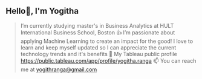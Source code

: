 ## Hello👋, I'm Yogitha 
> I’m currently studying master's in Business Analytics at HULT International Business School, Boston
> 👍 I’m passionate about applying Machine Learning to create an impact for the good!
> I love to learn and keep myself updated so I can appreciate the current technology trends and it's benefits
> 📂 My Tableau public profile https://public.tableau.com/app/profile/yogitha.ranga
> 📫 You can reach me at yogithranga@gmail.com
